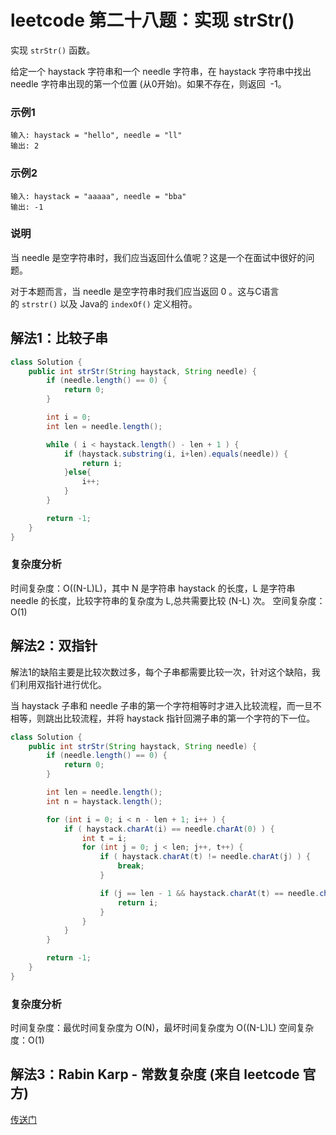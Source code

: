 # leetcode 第二十八题：实现 strStr()

实现 `strStr()` 函数。

给定一个 haystack 字符串和一个 needle 字符串，在 haystack 字符串中找出 needle 字符串出现的第一个位置 (从0开始)。如果不存在，则返回  -1。

### 示例1
```
输入: haystack = "hello", needle = "ll"
输出: 2
```

### 示例2
```
输入: haystack = "aaaaa", needle = "bba"
输出: -1
```

### 说明

当 needle 是空字符串时，我们应当返回什么值呢？这是一个在面试中很好的问题。

对于本题而言，当 needle 是空字符串时我们应当返回 0 。这与C语言的 `strstr()` 以及 Java的 `indexOf()` 定义相符。

## 解法1：比较子串

```java
class Solution {
    public int strStr(String haystack, String needle) {
        if (needle.length() == 0) {
            return 0;
        }

        int i = 0;
        int len = needle.length();

        while ( i < haystack.length() - len + 1 ) {
            if (haystack.substring(i, i+len).equals(needle)) {
                return i;
            }else{
                i++;
            }
        }

        return -1;
    }
}
```

### 复杂度分析

时间复杂度：O((N-L)L)，其中 N 是字符串 haystack 的长度，L 是字符串 needle 的长度，比较字符串的复杂度为 L,总共需要比较 (N-L) 次。
空间复杂度：O(1)

## 解法2：双指针

解法1的缺陷主要是比较次数过多，每个子串都需要比较一次，针对这个缺陷，我们利用双指针进行优化。

当 haystack 子串和 needle 子串的第一个字符相等时才进入比较流程，而一旦不相等，则跳出比较流程，并将 haystack 指针回溯子串的第一个字符的下一位。

```java
class Solution {
    public int strStr(String haystack, String needle) {
        if (needle.length() == 0) {
            return 0;
        }

        int len = needle.length();
        int n = haystack.length();

        for (int i = 0; i < n - len + 1; i++ ) {
            if ( haystack.charAt(i) == needle.charAt(0) ) {
                int t = i;
                for (int j = 0; j < len; j++, t++) {
                    if ( haystack.charAt(t) != needle.charAt(j) ) {
                        break;
                    }

                    if (j == len - 1 && haystack.charAt(t) == needle.charAt(j) ) {
                        return i;
                    }
                }
            }
        }

        return -1;
    }
}
```

### 复杂度分析

时间复杂度：最优时间复杂度为 O(N)，最坏时间复杂度为 O((N-L)L)
空间复杂度：O(1)

## 解法3：Rabin Karp - 常数复杂度 (来自 leetcode 官方)

[传送门](https://leetcode-cn.com/problems/implement-strstr/solution/shi-xian-strstr-by-leetcode/)